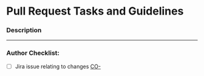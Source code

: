 # Pull Request Tasks and Guidelines

### Description

<!--  summary of the change and any relevant motivation and context -->

---

### Author Checklist:

- [ ] Jira issue relating to changes [CO-](https://glowleds.atlassian.net/browse/GL-)
